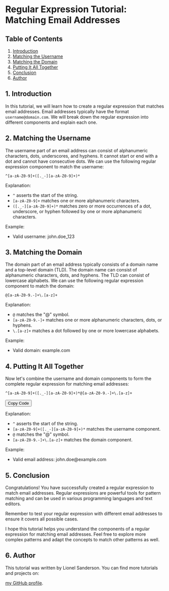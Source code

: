 <!DOCTYPE html>
<html>
<head>
<!-- <style>
  pre {
    background-color: black;
    color: white;
    padding: 10px;
    font-family: Consolas, Monaco, 'Andale Mono', 'Ubuntu Mono', monospace;
  }
</style> -->
</head>
<body>
<body>
  <h1>Regular Expression Tutorial: Matching Email Addresses</h1>

  <h2>Table of Contents</h2>
  <ol>
    <li><a href="#introduction">Introduction</a></li>
    <li><a href="#matching-username">Matching the Username</a></li>
    <li><a href="#matching-domain">Matching the Domain</a></li>
    <li><a href="#putting-it-together">Putting It All Together</a></li>
    <li><a href="#conclusion">Conclusion</a></li>
    <li><a href="#author">Author</a></li>
  </ol>

  <h2 id="introduction">1. Introduction</h2>

  <p>In this tutorial, we will learn how to create a regular expression that matches email addresses. Email addresses typically have the format <code>username@domain.com</code>. We will break down the regular expression into different components and explain each one.</p>

  <h2 id="matching-username">2. Matching the Username</h2>

  <p>The username part of an email address can consist of alphanumeric characters, dots, underscores, and hyphens. It cannot start or end with a dot and cannot have consecutive dots. We can use the following regular expression component to match the username:</p>

  <pre><code>^[a-zA-Z0-9]+([._-][a-zA-Z0-9]+)*</code></pre>

  <p>Explanation:</p>
  <ul>
    <li><code>^</code> asserts the start of the string.</li>
    <li><code>[a-zA-Z0-9]+</code> matches one or more alphanumeric characters.</li>
    <li><code>([._-][a-zA-Z0-9]+)*</code> matches zero or more occurrences of a dot, underscore, or hyphen followed by one or more alphanumeric characters.</li>
  </ul>

  <p>Example:</p>
  <ul>
    <li>Valid username: john.doe_123</li>
  </ul>

  <h2 id="matching-domain">3. Matching the Domain</h2>

  <p>The domain part of an email address typically consists of a domain name and a top-level domain (TLD). The domain name can consist of alphanumeric characters, dots, and hyphens. The TLD can consist of lowercase alphabets. We can use the following regular expression component to match the domain:</p>

  <pre><code>@[a-zA-Z0-9.-]+\.[a-z]+</code></pre>

  <p>Explanation:</p>
  <ul>
    <li><code>@</code> matches the "@" symbol.</li>
    <li><code>[a-zA-Z0-9.-]+</code> matches one or more alphanumeric characters, dots, or hyphens.</li>
    <li><code>\.[a-z]+</code> matches a dot followed by one or more lowercase alphabets.</li>
  </ul>

  <p>Example:</p>
  <ul>
    <li>Valid domain: example.com</li>
  </ul>

  <h2 id="putting-it-together">4. Putting It All Together</h2>

  <p>Now let's combine the username and domain components to form the complete regular expression for matching email addresses:</p>

  <pre><code id="tutorial-code">^[a-zA-Z0-9]+([._-][a-zA-Z0-9]+)*@[a-zA-Z0-9.-]+\.[a-z]+</code></pre>

  <button onclick="copyToClipboard()">Copy Code</button>

  <p>Explanation:</p>
  <ul>
    <li><code>^</code> asserts the start of the string.</li>
    <li><code>[a-zA-Z0-9]+([._-][a-zA-Z0-9]+)*</code> matches the username component.</li>
    <li><code>@</code> matches the "@" symbol.</li>
    <li><code>[a-zA-Z0-9.-]+\.[a-z]+</code> matches the domain component.</li>
  </ul>

  <p>Example:</p>
  <ul>
    <li>Valid email address: john.doe@example.com</li>
  </ul>

  <h2 id="conclusion">5. Conclusion</h2>

  <p>Congratulations! You have successfully created a regular expression to match email addresses. Regular expressions are powerful tools for pattern matching and can be used in various programming languages and text editors.</p>

  <p>Remember to test your regular expression with different email addresses to ensure it covers all possible cases.</p>

  <p>I hope this tutorial helps you understand the components of a regular expression for matching email addresses. Feel free to explore more complex patterns and adapt the concepts to match other patterns as well.</p>

  <h2 id="author">6. Author</h2>

<p>This tutorial was written by Lionel Sanderson. You can find more tutorials and projects on:<br>

[my GitHub profile](https://www.github.com/L10N37).</p>

  


</body>
</html>

